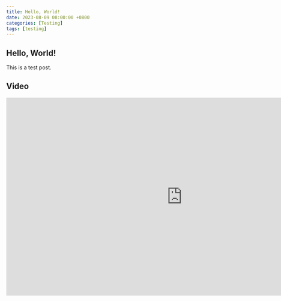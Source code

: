 ```yaml
---
title: Hello, World!
date: 2023-08-09 08:00:00 +0800
categories: [Testing]
tags: [testing]
---
```

## Hello, World!

This is a test post.

## Video

<iframe width="935" height="526" src="https://www.youtube.com/embed/asI8GXXoh7M" title="玖壹壹(Nine one one) - 一生只督妳一人  JUST DO YOU 官方MV首播 〖請問，還有哪裡需要加強〗電影主題曲" frameborder="0" allow="accelerometer; autoplay; clipboard-write; encrypted-media; gyroscope; picture-in-picture; web-share" allowfullscreen></iframe>
